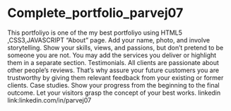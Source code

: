 # Complete_portfolio_parvej07
This portfoliyo is one of the  my best portfoliyo using HTML5 ,CSS3,JAVASCRIPT
“About” page. Add your name, photo, and involve storytelling. Show your skills, views, and passions, but don’t pretend to be someone you are not. You may add the services you deliver or highlight them in a separate section.
Testimonials. All clients are passionate about other people’s reviews. That’s why assure your future customers you are trustworthy by giving them relevant feedback from your existing or former clients.
Case studies. Show your progress from the beginning to the final outcome. Let your visitors grasp the concept of your best works.
linkedin link:linkedin.com/in/parvej07
